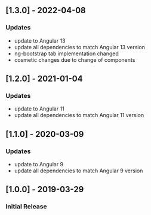 ## [1.3.0] - 2022-04-08
### Updates
- update to Angular 13
- update all dependencies to match Angular 13 version
- ng-bootstrap tab implementation changed
- cosmetic changes due to change of components

## [1.2.0] - 2021-01-04
### Updates
- update to Angular 11
- update all dependencies to match Angular 11 version

## [1.1.0] - 2020-03-09
### Updates
- update to Angular 9
- update all dependencies to match Angular 9 version

## [1.0.0] - 2019-03-29
### Initial Release
